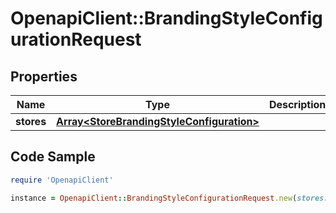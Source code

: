 # OpenapiClient::BrandingStyleConfigurationRequest

## Properties

Name | Type | Description | Notes
------------ | ------------- | ------------- | -------------
**stores** | [**Array&lt;StoreBrandingStyleConfiguration&gt;**](StoreBrandingStyleConfiguration.md) |  | [optional] 

## Code Sample

```ruby
require 'OpenapiClient'

instance = OpenapiClient::BrandingStyleConfigurationRequest.new(stores: null)
```


